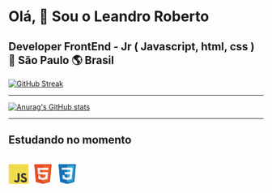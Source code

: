 # Olá, 👋 Sou o Leandro Roberto

## Developer FrontEnd - Jr ( Javascript, html, css ) 🏡 São Paulo 🌎 Brasil

[![GitHub Streak](https://streak-stats.demolab.com/?user=leandroroberto&theme=tokyonight_duo&background=#0d1117&currStreakNum=58a6ff&currStreakLabel=58a6ff)](https://git.io/streak-stats)

<hr>

[![Anurag's GitHub stats](https://github-readme-stats.vercel.app/api?username=leandroroberto&theme=material-palenight&show_icons=true&bg_color=0d1117&title_color=58a6ff&icon_color=58a6ff&ring=58a6ff&text_color=2ea043)](https://github.com/anuraghazra/github-readme-stats)

<hr>

## Estudando no momento

<br><a href="https://developer.mozilla.org/pt-BR/docs/Web/JavaScript"><img src="https://github.com/devicons/devicon/blob/v2.15.1/icons/javascript/javascript-original.svg" width="40" height="40"/></a>&nbsp; <a href="https://developer.mozilla.org/pt-BR/docs/Web/HTML"><img src="https://github.com/devicons/devicon/blob/master/icons/html5/html5-original.svg" width="40" height="40" margin-right="30"/></a>&nbsp; <a href="https://developer.mozilla.org/pt-BR/docs/Web/CSS"><img src="https://github.com/devicons/devicon/blob/master/icons/css3/css3-original.svg" width="40" height="40"/></a>

<br>


